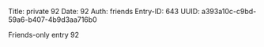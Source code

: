Title: private 92
Date: 92
Auth: friends
Entry-ID: 643
UUID: a393a10c-c9bd-59a6-b407-4b9d3aa716b0

Friends-only entry 92
